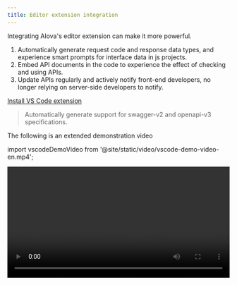 ```yaml
---
title: Editor extension integration
---
```


Integrating Alova's editor extension can make it more powerful.

1. Automatically generate request code and response data types, and experience smart prompts for interface data in js projects.
2. Embed API documents in the code to experience the effect of checking and using APIs.
3. Update APIs regularly and actively notify front-end developers, no longer relying on server-side developers to notify.

<a className="button button--primary" href="vscode:extension/Alova.alova-vscode-extension">Install VS Code extension</a>

> Automatically generate support for swagger-v2 and openapi-v3 specifications.

The following is an extended demonstration video

import vscodeDemoVideo from '@site/static/video/vscode-demo-video-en.mp4';

<video width="100%" controls controlsList="nodownload" src={vscodeDemoVideo} />

## Configuration

When using the extension, you need to specify the input source and output directory from the openapi file, etc. You can create a configuration file in the project root directory, which supports the following formats:

1. `alova.config.cjs`: a commonjs-standard configuration file, using `module.exports` to export the configuration.

2. `alova.config.js`: an ESModule-standard configuration file, using `export default` to export the configuration.

3. `alova.config.ts`: a configuration file in typescript format, using `export default` to export the configuration.

> Currently, using `import` or `require` to import other modules is not supported in the configuration file.

The specific configuration parameters are as follows, taking commonjs as an example.

```js
// alova.config.js
module.exports = {
  // API generation setting array, each item represents an automatically generated rule, including the generated input and output directories, standard file addresses, etc.
  generator: [
    // Server 1
    {
      // Input parameter 1: openapi json file url address
      input: 'http://localhost:3000/openapi.json',

      // Input parameter 2: local address with the current project as the relative directory
      // input: 'openapi/api.json'

      // Input parameter 3: When there is no direct reference to the openapi file, it is a document address, and the document type must be specified with the platform parameter
      // input: 'http://192.168.5.123:8080'

      // (Optional) platform is a platform that supports openapi. Currently only swagger is supported. The default is empty
      // When this parameter is specified, the input field only needs to specify the document address without specifying the openapi file
      platform: 'swagger',

      // Output path of interface file and type file. Multiple generators cannot have the same address, otherwise the generated code will overwrite each other.
      output: 'src/api',

      // (Optional) Specify the mediaType of the generated response data. Use this data type to generate the ts format of the response with a 200 status code. The default is application/json.
      responseMediaType: 'application/json',

      // (Optional) Specify the bodyMediaType of the generated request body data. Use this data type to generate the ts format of the request body. The default is application/json.
      bodyMediaType: 'application/json',

      // (Optional) Specify the generated api version. The default is auto. The version of the current project will be determined by the alova version installed in the current project. If the generation is incorrect, you can also customize the specified version.
      version: 'auto',

      /**
       * (Optional) The type of generated code. The optional values ​​are auto/ts/typescript/module/commonjs. The default is auto. The type of the current project will be determined by certain rules. If the generation is incorrect, you can also customize the specified type:
       * ts/typescript: The same meaning, indicating the generation of ts type files
       * module: Generate esModule specification file
       * commonjs: Generate commonjs specification file
       */
      type: 'auto',

      /**
       * Globally exported api name, you can access the automatically generated api globally through this name, the default is `Apis`, it is required when multiple generators are configured, and it cannot be repeated
       */
      global: 'Apis',

      /**
       * (Optional) Filter or convert the generated api interface function, return a new apiDescriptor to generate the api call function, if this function is not specified, the apiDescripor object is not converted
       */
      handleApi: apiDescriptor => {
        // Returning a falsy value means filtering this api
        if (!apiDescriptor.path.startsWith('/user')) {
          return;
        }

        apiDescriptor.parameters = (apiDescriptor.parameters || []).filter(
          param => param.in === 'header' && param.name === 'token'
        );
        delete apiDescriptor.requestBody.id;
        apiDescriptor.url = apiDescriptor.url.replace('/user', '');
        return apiDescriptor;
      }
    },

    // Server 2
    {
      // ...
    }
  ],

  // (Optional) Whether to automatically update the interface, enabled by default, check every 5 minutes, closed when false
  autoUpdate: true

  /* You can also configure more detailed parameters
    autoUpdate: {
    // Update when the editor is opened, default false
    launchEditor: true,
    // Automatic update interval, in milliseconds
    interval: 5 * 60 * 1000
    }
  */
};
```

## Call API

The generated API code is accessed by the global `Apis` variable by default. You can enjoy the smart prompts provided by the editor to quickly preview the API information, allowing you to check and use the API.

![Show detailed information of the interface](/img/vscode-api-doc.png)

Where `pet` is the tag of the API, and the API name corresponds to `operationId`.

![](/img/vscode-namespace-operationid.png)

First, you need to import `index.[js/ts]` in the automatically generated directory in the project's entry file.

```js title="main.js"
import './your-generating-api';
```

When using the interface, you can specify the request parameters through `params/pathParams/data/headers`, which will intelligently prompt the parameters required by this interface. In addition, you can also specify other config parameters of the method instance.

```js
useRequest(() =>
  Apis.user.changeProfile({
    // (optional) query parameters
    params: {
      id: 12
    },
    // (optional) path parameters
    pathParams: {
      id2: 20
    },
    // (optional) body parameters
    data: {
      name: 'alova',
      age: 18
    },
    // (optional) header parameters
    headers: {
      'Content-Type': 'application/json'
    },

    // config items supported by other methods
    cacheFor: 100 * 1000,
    transform: response => response.detail
  })
);
```

## Quick access to API

Usually, we cannot know the tag and operationId of each API. In order to quickly access different APIs, you can quickly locate the corresponding API through the description of the target API or the url keyword, and use the trigger word **`a->`** Trigger quick positioning.

### Search by url

![](/img/vscode-query-with-url.png)

### Search by description

![](/img/vscode-query-with-description.png)

### Specify parameters by referring to the interface parameter table

By default, when you access the API function through **`a->`** shortcut, the necessary parameters of this API will be automatically provided. When you call the API function to pass parameters, the vscode editor will automatically pop up the API document for you to fill in the parameters according to the parameter table.

![](/img/vscode-api-call-doc.png)

If you accidentally close the API document pop-up, you can put the cursor on the API function and call it again through the shortcut key `shift+ctrl+space`, and the Mac is `shift+command+space`.

## Set alova parameters

Usually we will set global parameters in `createAlova`. In the automatically generated code, you can go to `${output}/index.[js/ts]` to set it. `${output}` is the `output` directory you specified in the configuration file. This file will not be overwritten when the code is regenerated.

The contents of the `index` file are as follows:

```js
import { createAlova } from 'alova';
import GlobalFetch from 'alova/GlobalFetch';
import vueHook from 'alova/vue';
import { createApis, withConfigType } from './createApis';

// The alova instance corresponding to the current api, you can modify the parameters here.
export const alovaInstance = createAlova({
  baseURL: 'server parameter in openapi file',
  statesHook: vueHook,
  requestAdapter: GlobalFetch(),
  beforeRequest: method => {},
  responded: res => {
    return res.json();
  }
});

// Reusable method parameter configuration
export const $$userConfigMap = withConfigType({});

/**
 * @type {APIS}
 */
const Apis = createApis(alovaInstance, $$userConfigMap);
globalThis.Apis = Apis;
export default Apis;
```

You can write interceptors and replace request adapters as usual in `createAlova`.

One thing to note is that since method instances are automatically generated, you cannot set method parameters such as `transform/cacheFor` directly when creating a method. To achieve the same effect, you can specify the corresponding parameters in `withConfigType({})`.

The following is a comparison example.

```js
// Manually define the calling function
export const useProfile = () =>
  alovaInstance.Get('/user/profile', {
    cacheFor: 100 * 1000,
    transform(data) {
      return data.detail;
    }
  });
```

```js
// Set method parameters for automatically generated code
export const $$userConfigMap = withConfigType({
  'user.profile': {
    cacheFor: 100 * 1000,
    transform(data) {
      return data.detail;
    }
  }
});
```

user is tag, profile is operationId, you can open `${output}/apiDefinitions.[js/ts]` to view all api interface paths.

## Old project migration

If you want to integrate the vscode extension in a project that already uses alova, you need to follow the steps below:

1. Generate code according to the openapi specification file first.

2. Replace the alova instance in `${output}/index.[js/ts]` with the original alova instance code.

3. In the api call function that has been defined in the project, change the import path of the alova instance to `${output}/index.[js/ts]`.

In this way, you can integrate the automatically generated code without changing the original code.

## Notes

1. In a ts project, if you find that vscode cannot correctly prompt, please set `"strictNullChecks": true` in `tsconfig.json`.

2. Sometimes the api will prompt as `any` type, you can try to solve it as follows: Step 1, confirm whether this api is introduced in the entry file, and step 2, restart vscode
